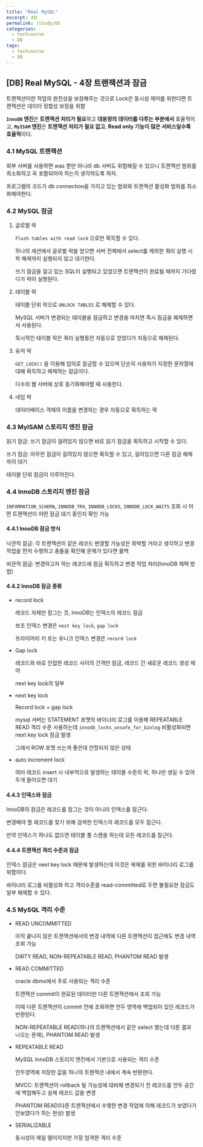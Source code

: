 ```yaml
---
title: "Real MySQL"
excerpt: 4장
permalink: /study/65
categories:
  - techcourse
  - DB
tags:
  - techcourse
  - DB 
---  
```


## [DB] Real MySQL - 4장 트랜잭션과 잠금

트랜잭션이란 작업의 완전성을 보장해주는 것으로 Lock은 동시성 제어를 위한다면 트랜잭션은 데이터 정합성 보장을 위함

**`InnoDB` 엔진**은 **트랜잭션 처리가 필요**하고 **대용량의 데이터를 다루는 부분에서** 효율적이고,
**`MyISAM` 엔진**은 **트랜잭션 처리가 필요 없고**, **Read only 기능이 많은 서비스일수록 효율적**이다.

### 4.1 MySQL 트랜잭션

외부 서버를 사용하면 was 뿐만 아니라 db 서버도 위험해질 수 있으니 트랜잭션 범위를 최소화하고 꼭 포함되어야 하는지 생각하도록 하자.

프로그램의 코드가 db connection을 가지고 있는 범위와 트랜잭션 활성화 범위를 최소화해야한다.

### 4.2 MySQL 잠금

1. 글로벌 락

   `Flush tables with read lock` 으로만 획득할 수 있다.

   하나의 세션에서 글로벌 락을 얻으면 서버 전체에서 select를 제외한 쿼리 실행 시 락 해제까지 실행되지 않고 대기한다.

   쓰기 잠금을 걸고 있는 SQL이 실행되고 있었으면 트랜잭션이 완료될 때까지 기다렸다가 락이 실행된다.

2. 테이블 락

   테이블 단위 락으로 `UNLOCK TABLES` 로 해제할 수 있다.

   MySQL 서버가 변경되는 테이블을 잠금하고 변경을 마치면 즉시 잠금을 해제하면서 사용된다.

   묵시적인 테이블 락은 쿼리 실행동안 자동으로 얻었다가 자동으로 해제된다.

3. 유저 락

   `GET_LOCK()` 을 이용해 임의로 잠금할 수 있으며 단순히 사용자가 지정한 문자열에 대해 획득하고 해제하는 잠금이다.

   다수의 웹 서버에 상호 동기화해야할 때 사용한다.

4. 네임 락

   데이터베이스 객체의 이름을 변경하는 경우 자동으로 획득하는 락

### 4.3 MyISAM 스토리지 엔진 잠금

읽기 잠금: 쓰기 잠금이 걸려있지 않으면 바로 읽기 잠금을 획득하고 시작할 수 있다.

쓰기 잠금: 아무런 잠금이 걸려있지 않으면 획득할 수 있고, 걸려있으면 다른 잠금 해제까지 대기

테이블 단위 잠금이 이루어진다.

### 4.4 InnoDB 스토리지 엔진 잠금 

`INFORMATION_SCHEMA`, `INNODB_TRX`, `INNODB_LOCKS`, `INNODB_LOCK_WAITS` 조회 시 어떤 트랜잭션이 어떤 잠금 대기 중인지 확인 가능

#### 4.4.1 InnoDB 잠금 방식

낙관적 잠금: 각 트랜잭션이 같은 레코드 변경할 가능성은 희박할 거라고 생각하고 변경 작업을 먼저 수행하고 충돌을 확인해 문제가 있다면 롤백 

비관적 잠금: 변경하고자 하는 레코드에 잠금 획득하고 변경 작업 처리(InnoDB 채택 방법)

#### 4.4.2 InnoDB 잠금 종류

- record lock

  레코드 자체만 잠그는 것, InnoDB는 인덱스의 레코드 잠금

  보조 인덱스 변경은  `next key lock`, `gap lock`

  프라이머리 키 또는 유니크 인덱스 변경은 `record lock`

- Gap lock

  레코드와 바로 인접한 레코드 사이의 간격만 잠금, 레코드 간 새로운 레코드 생성 제어

  next key lock의 일부

- next key lock

  Record lock + gap lock

  mysql 서버는 STATEMENT 포맷의 바이너리 로그를 이용해 REPEATABLE READ 격리 수준 사용하는데 `innodb_locks_unsafe_for_binlog` 비활성화되면 next key lock 잠금 발생

  그래서 ROW 포맷 쓰는게 좋은데 안정되지 않은 상태

- auto increment lock

  여러 레코드 insert 시 내부적으로 발생하는 테이블 수준의 락, 하나만 생길 수 있어 두개 들어오면 대기

#### 4.4.3 인덱스와 잠금

InnoDB의 잠금은 레코드를 잠그는 것이 아니라 인덱스를 잠근다.

변경해야 할 레코드를 찾기 위해 검색한 인덱스의 레코드를 모두 잠근다.

만약 인덱스가 하나도 없으면 테이블 풀 스캔을 하는데 모든 레코드를 잠근다.

#### 4.4.4 트랜잭션 격리 수준과 잠금

인덱스 잠금은 next key lock 때문에 발생하는데 이것은 복제를 위한 바이너리 로그를 위함이다.

바이너리 로그를 비활성화 하고 격리수준을 read-committed로 두면 불필요한 잠금도 일부 해제할 수 있다.

### 4.5 MySQL 격리 수준

- READ UNCOMMITTED

  아직 끝나지 않은 트랜잭션에서의 변경 내역에 다른 트랜잭션이 접근해도 변경 내역 조회 가능

  DIRTY READ, NON-REPEATABLE READ, PHANTOM READ 발생

- READ COMMITTED

  oracle dbms에서 주로 사용되는 격리 수준

  트랜잭션 commit이 완료된 데이터만 다른 트랜잭션에서 조회 가능

    이때 다른 트랜잭션이 commit 전에 조회하면 언두 영역에 백업되어 있던 레코드가 반환된다.

  NON-REPEATABLE READ(하나의 트랜잭션에서 같은 select 했는데 다른 결과 나오는 문제), PHANTOM READ 발생

- REPEATABLE READ

  MySQL InnoDB 스토리지 엔진에서 기본으로 사용되는 격리 수준

  언두영역에 저장한 값을 하나의 트랜잭션 내에서 계속 반환한다.

  MVCC: 트랜잭션이 rollback 될 가능성에 대비해 변경되기 전 레코드를 언두 공간에 백업해두고 실제 레코드 값을 변경

  PHANTOM READ(다른 트랜잭션에서 수행한 변경 작업에 의해 레코드가 보였다가 안보였다가 하는 현상) 발생

- SERIALIZABLE

  동시성이 제일 떨어지지만 가장 엄격한 격리 수준

  



